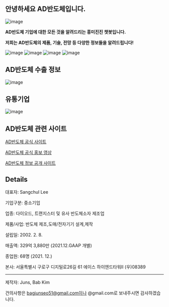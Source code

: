 ## 안녕하세요 AD반도체입니다.

![image](https://user-images.githubusercontent.com/88129735/170445255-7ef227aa-b0de-448e-b879-a07dd6931fc2.png)

**AD반도체 기업에 대한 모든 것을 알려드리는 흥미진진 챗봇입니다.**

**저희는 AD반도체의 제품, 기술, 전망 등 다양한 정보들을 알려드립니다!**

![image](https://user-images.githubusercontent.com/88129735/170467821-ccfc0864-e3b5-4f79-9528-592b0fe5b858.png)
![image](https://user-images.githubusercontent.com/88129735/170467899-63812250-7545-43e0-81fc-a741b25431c7.png)
![image](https://user-images.githubusercontent.com/88129735/170467948-726a6450-6ef5-492a-8fe9-21266205005c.png)
![image](https://user-images.githubusercontent.com/88129735/170468070-501eb00e-312a-4dc2-b3e0-66eea9addfb9.png)

## AD반도체 수출 정보
![image](https://user-images.githubusercontent.com/88129735/170462945-e67eacf1-701b-4ff8-a40a-bffaca97737b.png)

## 유통기업

![image](https://user-images.githubusercontent.com/88129735/170463647-c08bec1a-b6c6-4bd4-b0cf-2f7ade120b26.png)

## AD반도체 관련 사이트

[AD반도체 공식 사이트](http://www.adsemicon.com/eng/main/main.php)

[AD반도체 공식 홍보 영상](http://www.adsemicon.com/eng/movie/movie.mp4)

[AD반도체 정보 공개 사이트](https://www.saramin.co.kr/zf_user/company-info/view?csn=d3JyUGxnempMRkN0N0VDa0dkUUhKdz09)

## Details

대표자: Sangchul Lee

기업구분: 중소기업

업종: 다이오드, 트랜지스터 및 유사 반도체소자 제조업

제품/사업: 반도체 제조,도매/전자기기 설계,제작

설립일: 2002. 2. 8.

매출액: 329억 3,880만 (2021.12.GAAP 개별)

종업원: 68명 (2021. 12.)

본사: 서울특별시 구로구 디지털로26길 61 에이스 하이엔드타워Ⅱ (우)08389

<hr/>


제작자: Juns, Bab Kim

건의사항은 bagjunseo51@gmail.com이나 @gmail.com로 보내주시면 감사하겠습니다.
